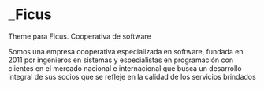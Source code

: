 
_Ficus
===

Theme para Ficus. Cooperativa de software

Somos una empresa cooperativa especializada en software, fundada en 2011 por ingenieros en sistemas y especialistas en programación con clientes en el mercado nacional e internacional que busca un desarrollo integral de sus socios que se refleje en la calidad de los servicios brindados
